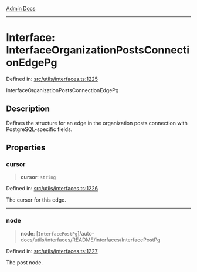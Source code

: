 [Admin Docs](/)

***

# Interface: InterfaceOrganizationPostsConnectionEdgePg

Defined in: [src/utils/interfaces.ts:1225](https://github.com/PalisadoesFoundation/talawa-admin/blob/main/src/utils/interfaces.ts#L1225)

InterfaceOrganizationPostsConnectionEdgePg

## Description

Defines the structure for an edge in the organization posts connection with PostgreSQL-specific fields.

## Properties

### cursor

> **cursor**: `string`

Defined in: [src/utils/interfaces.ts:1226](https://github.com/PalisadoesFoundation/talawa-admin/blob/main/src/utils/interfaces.ts#L1226)

The cursor for this edge.

***

### node

> **node**: [`InterfacePostPg`]/auto-docs/utils/interfaces/README/interfaces/InterfacePostPg

Defined in: [src/utils/interfaces.ts:1227](https://github.com/PalisadoesFoundation/talawa-admin/blob/main/src/utils/interfaces.ts#L1227)

The post node.
